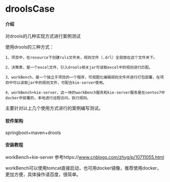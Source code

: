 # droolsCase

#### 介绍
对drools的几种实现方式进行案例测试

使用drools的三种方式：

	1、项目中，在resource下创建ruls文件夹，规则文件（.drl）全部放在这个文件夹下。

	2、决策表，是一个excel文件，引入drools相关jar可读取excel中的规则进行匹配。

	3、workBench，是一个独立于项目的一个程序，可视图化编辑规则文件并进行打包部署，在项目中可以读取jar中的规则文件，可配合kie-server使用。

    4、workBench+kie-server，这一块的workBench服务和kie-server服务是在centos7中docker中部署的，本地进行远程访问，执行规则。

主要针对以上几个使用方式进行的案例编写测试。

#### 软件架构
springboot+maven+drools

#### 安装教程

workBench+kie-server
参考https://www.cnblogs.com/zhyg/p/10711055.html

workBench可以使用tomcat直接启动，也可用docker镜像，推荐使用docker，更加方便，具体操作请百度，很简单。
